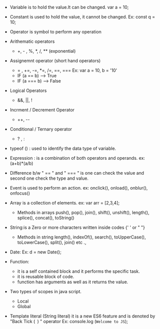 
- Variable is to hold the value.It can be changed.
  var a = 10;

- Constant is used to hold the value, it cannot be changed.
  Ex: const q = 10;

- Operator is symbol to perform any operation 
 - Arithematic operators
    - +, - , %, *, /, ** (exponential)
 - Assignemnt operator (short hand operators)
    - = , +=, -=, *=, /=, ==, ===
    Ex: var a = 10, b = '10'
     - IF (a == b) --> True
     - IF (a === b) --> False
 - Logical Operators
     - &&, ||, !
 - Incrment / Decrement Operator
     - ++, --  
 - Conditional / Ternary operator
     - ? , :

- typeof () : used to identify the data type of variable.
- Expression : is a combination of both operators and operands.
   ex: (a+b)*(a/b)

- Difference b/w " == " and " === " is one can check the value and second one check the type and value.

- Event is used to perform an action.
   ex: onclick(), onload(), onblur(), onfocus()

- Array is a collection of elements.
   ex: var arr = [2,3,4];
   - Methods in arrays
     push(), pop(), join(), shift(), unshift(), length(), splice(), concat(), toString()

- String:is a Zero or more characters written inside codes  {' ' or " "}
    - Methods in string
      length(), indexOf(), search(), toUpperCase(), toLowerCase(), split(), join() etc .,

- Date: Ex: d = new Date(); 

- Function:
  - it is a self contained block and it performs the specific task.
  - it is reusable block of code.
  - function has arguments as well as it returns the value.
- Two types of scopes in java script.
  - Local
  - Global

- Template literal (String literal)
 it is a new ES6 feature and is denoted by "Back Tick (` `) " operator
 Ex: console.log (`Welcome to JS`);
